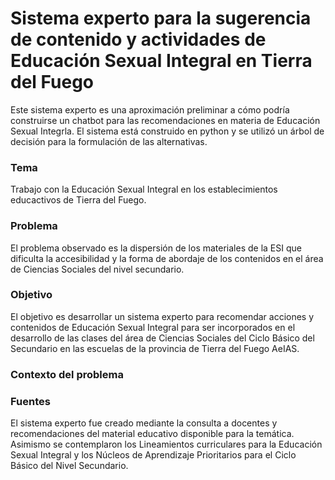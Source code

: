 # Sistema experto para la sugerencia de contenido y actividades de Educación Sexual Integral en Tierra del Fuego
Este sistema experto es una aproximación preliminar a cómo podría construirse un chatbot para las recomendaciones en 
materia de Educación Sexual Integrla. El sistema está construido en python y se utilizó un árbol de decisión para la formulación de las alternativas.

### Tema

Trabajo con la Educación Sexual Integral en los establecimientos educactivos de Tierra del Fuego.

### Problema
El problema observado es la dispersión de los materiales de la ESI que dificulta la accesibilidad y la forma de abordaje de los contenidos en el 
área de Ciencias Sociales del nivel secundario. 

### Objetivo
El objetivo es desarrollar un sistema experto para recomendar acciones y contenidos de Educación Sexual Integral para ser incorporados en el desarrollo de 
las clases del área de Ciencias Sociales del Ciclo Básico del Secundario en las escuelas de la provincia de Tierra del Fuego AeIAS.

### Contexto del problema 


### Fuentes
El sistema experto fue creado mediante la consulta a docentes y recomendaciones del material educativo disponible para la temática. Asimismo se 
contemplaron los Lineamientos curriculares para la Educación Sexual Integral y los Núcleos de Aprendizaje Prioritarios para el Ciclo Básico del 
Nivel Secundario.
